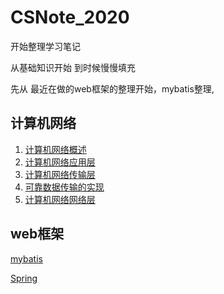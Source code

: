 # CSNote_2020
开始整理学习笔记

从基础知识开始 到时候慢慢填充

先从 最近在做的web框架的整理开始，mybatis整理,





##  计算机网络

1. [计算机网络概述](../计算机/基础知识/计算机网络/计算机网络之概述.md ) 
2. [计算机网络应用层](../计算机网络/计算机网络之应用层.md )
3. [计算机网络传输层](../计算机网络/计算机网络之传输层.md)
4. [可靠数据传输的实现](../计算机网络/可靠数据传输.md)
5. [计算机网络网络层](../计算机网络/计算机网络之网络层.md)



## web框架

[mybatis](web框架/mybatis/Readme.md)

[Spring](web框架/spring/Readme.md)

